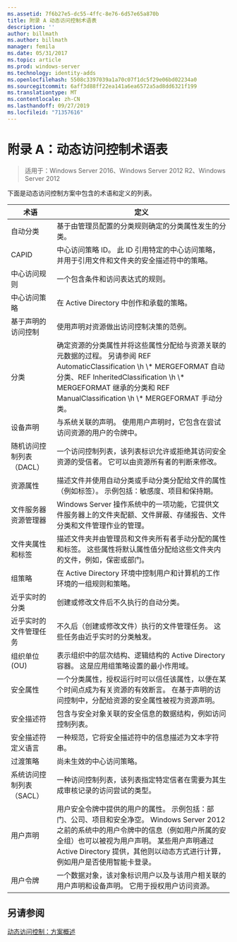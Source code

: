 ```yaml
---
ms.assetid: 7f6b27e5-dc55-4ffc-8e76-6d57e65a870b
title: 附录 A 动态访问控制术语表
description: ''
author: billmath
ms.author: billmath
manager: femila
ms.date: 05/31/2017
ms.topic: article
ms.prod: windows-server
ms.technology: identity-adds
ms.openlocfilehash: 5508c3397039a1a70c07f1dc5f29e06bd02234a0
ms.sourcegitcommit: 6aff3d88ff22ea141a6ea6572a5ad8dd6321f199
ms.translationtype: MT
ms.contentlocale: zh-CN
ms.lasthandoff: 09/27/2019
ms.locfileid: "71357616"
---
```

# <a name="appendix-a-dynamic-access-control-glossary"></a>附录 A：动态访问控制术语表

>适用于：Windows Server 2016、Windows Server 2012 R2、Windows Server 2012

下面是动态访问控制方案中包含的术语和定义的列表。  
  
|术语|定义|  
|--------|--------------|  
|自动分类|基于由管理员配置的分类规则确定的分类属性发生的分类。|  
|CAPID|中心访问策略 ID。 此 ID 引用特定的中心访问策略，并用于引用文件和文件夹的安全描述符中的策略。|  
|中心访问规则|一个包含条件和访问表达式的规则。|  
|中心访问策略|在 Active Directory 中创作和承载的策略。|  
|基于声明的访问控制|使用声明对资源做出访问控制决策的范例。|  
|分类|确定资源的分类属性并将这些属性分配给与资源关联的元数据的过程。 另请参阅 REF AutomaticClassification \h \\* MERGEFORMAT 自动分类、REF InheritedClassification \h \\\* MERGEFORMAT 继承的分类和 REF ManualClassification \h \\\* MERGEFORMAT 手动分类。|  
|设备声明|与系统关联的声明。  使用用户声明时，它包含在尝试访问资源的用户的令牌中。|  
|随机访问控制列表（DACL）|一个访问控制列表，该列表标识允许或拒绝其访问安全资源的受信者。 它可以由资源所有者的判断来修改。|  
|资源属性|描述文件并使用自动分类或手动分类分配给文件的属性（例如标签）。 示例包括：敏感度、项目和保持期。|  
|文件服务器资源管理器|Windows Server 操作系统中的一项功能，它提供文件服务器上的文件夹配额、文件屏蔽、存储报告、文件分类和文件管理作业的管理。|  
|文件夹属性和标签|描述文件夹并由管理员和文件夹所有者手动分配的属性和标签。 这些属性将默认属性值分配给这些文件夹内的文件，例如，保密或部门。|  
|组策略|在 Active Directory 环境中控制用户和计算机的工作环境的一组规则和策略。|  
|近乎实时的分类|创建或修改文件后不久执行的自动分类。|  
|近乎实时的文件管理任务|不久后（创建或修改文件）执行的文件管理任务。 这些任务由近乎实时的分类触发。|  
|组织单位 (OU)|表示组织中的层次结构、逻辑结构的 Active Directory 容器。 这是应用组策略设置的最小作用域。|  
|安全属性|一个分类属性，授权运行时可以信任该属性，以便在某个时间点成为有关资源的有效断言。 在基于声明的访问控制中，分配给资源的安全属性被视为资源声明。|  
|安全描述符|包含与安全对象关联的安全信息的数据结构，例如访问控制列表。|  
|安全描述符定义语言|一种规范，它将安全描述符中的信息描述为文本字符串。|  
|过渡策略|尚未生效的中心访问策略。|  
|系统访问控制列表（SACL）|一种访问控制列表，该列表指定特定信者在需要为其生成审核记录的访问尝试的类型。|  
|用户声明|用户安全令牌中提供的用户的属性。 示例包括：部门、公司、项目和安全净空。  Windows Server 2012 之前的系统中的用户令牌中的信息（例如用户所属的安全组）也可以被视为用户声明。 某些用户声明通过 Active Directory 提供，其他则以动态方式进行计算，例如用户是否使用智能卡登录。|  
|用户令牌|一个数据对象，该对象标识用户以及与该用户相关联的用户声明和设备声明。 它用于授权用户访问资源。|  
  
## <a name="see-also"></a>另请参阅  
[动态访问控制：方案概述](Dynamic-Access-Control--Scenario-Overview.md)  
  


